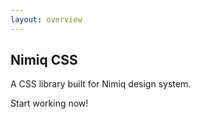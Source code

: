 ```yaml
---
layout: overview
---
```


<section>

# Nimiq CSS

A CSS library built for Nimiq design system.

</section>

Start working now!
